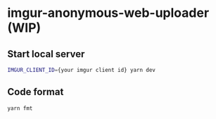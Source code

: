 # imgur-anonymous-web-uploader (WIP)

## Start local server

```bash
IMGUR_CLIENT_ID={your imgur client id} yarn dev
```

## Code format

```bash
yarn fmt
```
